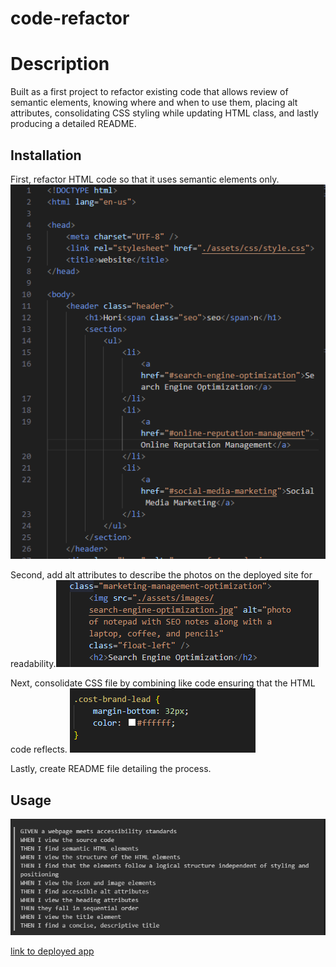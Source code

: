 # code-refactor

# Description

Built as a first project to refactor existing code that allows review of semantic elements, knowing where and when to use them, placing alt attributes, consolidating CSS styling while updating HTML class, and lastly producing a detailed README.

## Installation

 First, refactor HTML code so that it uses semantic elements only.![alt text](<Screenshot 2024-03-04 234740.png>) <br/>
 
 Second, add alt attributes to describe the photos on the deployed site for readability.![alt text](<Screenshot 2024-03-04 234903.png>)
 <br/>
 
 Next, consolidate CSS file by combining like code ensuring that the HTML code reflects. ![alt text](<Screenshot 2024-03-04 235025.png>)
  <br/>
 
 Lastly, create README file detailing the process. <br/>


## Usage
![](<Screenshot 2024-03-04 230236.png>)


[link to deployed app](https://bamartin0.github.io/code-refactor/)